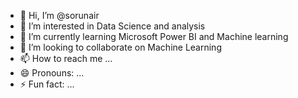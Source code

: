 - 👋 Hi, I’m @sorunair
- 👀 I’m interested in Data Science and analysis
- 🌱 I’m currently learning Microsoft Power BI and Machine learning
- 💞️ I’m looking to collaborate on Machine Learning
- 📫 How to reach me ...
- 😄 Pronouns: ...
- ⚡ Fun fact: ...

<!---
sorunair/sorunair is a ✨ special ✨ repository because its `README.md` (this file) appears on your GitHub profile.
You can click the Preview link to take a look at your changes.
--->
